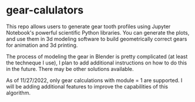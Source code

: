 # gear-calulators
This repo allows users to generate gear tooth profiles using Jupyter Notebook's powerful scientific Python libraries. You can generate the plots, and use them in 3d modeling software to build geometrically correct gears for animation and 3d printing.

The process of modeling the gear in Blender is pretty complicated (at least the techneque I use), I plan to add additional instructions on how to do this in the future. There may be other solutions available. 

As of 11/27/2022, only gear calculations with module = 1 are supported. I will be adding additional features to improve the capabilities of this algorithm.
